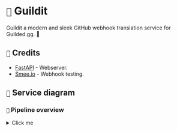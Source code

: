 # `📁` Guildit
Guildit a modern and sleek GitHub webhook translation service for Guilded.gg. 🔌

## `📃` Credits

- [FastAPI](https://pypi.org/project/fastapi/) - Webserver.
- [Smee.io](https://smee.io/) - Webhook testing.

## `🔷` Service diagram

### `🧵` Pipeline overview
<details>
  <summary>Click me</summary>
  <img src="https://github.com/user-attachments/assets/0e30b9ab-fc91-45b0-b475-41ebe3d79293">
</details>
